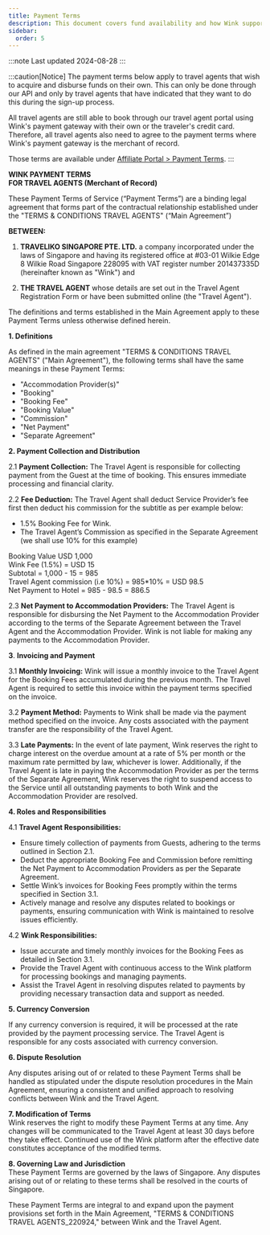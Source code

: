```yaml
---
title: Payment Terms
description: This document covers fund availability and how Wink supports the agent model for travel agents.
sidebar:
  order: 5
---
```


:::note
Last updated 2024-08-28
:::

:::caution[Notice]
The payment terms below apply to travel agents that wish to acquire and disburse funds on their own.
This can only be done through our API and only by travel agents that have indicated that they want to do this during the sign-up process.

All travel agents are still able to book through our travel agent portal using Wink's payment gateway with their own or the traveler's credit card. Therefore, all travel agents also need to agree to the payment terms where Wink's payment gateway is the merchant of record.

Those terms are available under [Affiliate Portal > Payment Terms](/studio/payment-terms).
:::

**WINK PAYMENT TERMS**   
**FOR TRAVEL AGENTS (Merchant of Record)**

These Payment Terms of Service (“Payment Terms”) are a binding legal agreement that forms part of the contractual relationship established under the "TERMS & CONDITIONS TRAVEL AGENTS" (“Main Agreement”)

**BETWEEN:**

1. **TRAVELIKO SINGAPORE PTE. LTD.** a company incorporated under the laws of Singapore and having its registered office at \#03-01 Wilkie Edge 8 Wilkie Road Singapore 228095 with VAT register number 201437335D (hereinafter known as "Wink") and  
     
2. **THE TRAVEL AGENT** whose details are set out in the Travel Agent Registration Form or have been submitted online (the "Travel Agent").

The definitions and terms established in the Main Agreement apply to these Payment Terms unless otherwise defined herein.

**1. Definitions**

As defined in the main agreement "TERMS & CONDITIONS TRAVEL AGENTS" ("Main Agreement"), the following terms shall have the same meanings in these Payment Terms:

* "Accommodation Provider(s)"  
* "Booking"  
* "Booking Fee"  
* "Booking Value"  
* "Commission"  
* "Net Payment"  
* "Separate Agreement"


**2. Payment Collection and Distribution**

2.1 **Payment Collection:** The Travel Agent is responsible for collecting payment from the Guest at the time of booking. This ensures immediate processing and financial clarity.

2.2 **Fee Deduction:** The Travel Agent shall deduct Service Provider’s fee first then deduct his commission for the subtitle as per example below:

* 1.5% Booking Fee for Wink.  
* The Travel Agent’s Commission as specified in the Separate Agreement (we shall use 10% for this example)

Booking Value USD 1,000  
Wink Fee (1.5%) \= USD 15  
Subtotal \= 1,000 \- 15 \= 985  
Travel Agent commission (i.e 10%) \= 985\*10% \= USD 98.5  
Net Payment to Hotel \= 985 \- 98.5 \= 886.5 

2.3 **Net Payment to Accommodation Providers:** The Travel Agent is responsible for disbursing the Net Payment to the Accommodation Provider according to the terms of the Separate Agreement between the Travel Agent and the Accommodation Provider. Wink is not liable for making any payments to the Accommodation Provider.

**3**. **Invoicing and Payment** 

3.1 **Monthly Invoicing:** Wink will issue a monthly invoice to the Travel Agent for the Booking Fees accumulated during the previous month. The Travel Agent is required to settle this invoice within the payment terms specified on the invoice.

3.2 **Payment Method:** Payments to Wink shall be made via the payment method specified on the invoice. Any costs associated with the payment transfer are the responsibility of the Travel Agent.

3.3 **Late Payments:** In the event of late payment, Wink reserves the right to charge interest on the overdue amount at a rate of 5% per month or the maximum rate permitted by law, whichever is lower. Additionally, if the Travel Agent is late in paying the Accommodation Provider as per the terms of the Separate Agreement, Wink reserves the right to suspend access to the Service until all outstanding payments to both Wink and the Accommodation Provider are resolved.

**4. Roles and Responsibilities**

4.1 **Travel Agent Responsibilities:**

* Ensure timely collection of payments from Guests, adhering to the terms outlined in Section 2.1.  
* Deduct the appropriate Booking Fee and Commission before remitting the Net Payment to Accommodation Providers as per the Separate Agreement.  
* Settle Wink’s invoices for Booking Fees promptly within the terms specified in Section 3.1.  
* Actively manage and resolve any disputes related to bookings or payments, ensuring communication with Wink is maintained to resolve issues efficiently.

4.2 **Wink Responsibilities:**

* Issue accurate and timely monthly invoices for the Booking Fees as detailed in Section 3.1.  
* Provide the Travel Agent with continuous  access to the Wink platform for processing bookings and managing payments.  
* Assist the Travel Agent in resolving disputes related to payments by providing necessary transaction data and support as needed.

**5. Currency Conversion**

If any currency conversion is required, it will be processed at the rate provided by the payment processing service. The Travel Agent is responsible for any costs associated with currency conversion.

**6. Dispute Resolution**

Any disputes arising out of or related to these Payment Terms shall be handled as stipulated under the dispute resolution procedures in the Main Agreement, ensuring a consistent and unified approach to resolving conflicts between Wink and the Travel Agent.

**7. Modification of Terms**  
Wink reserves the right to modify these Payment Terms at any time. Any changes will be communicated to the Travel Agent at least 30 days before they take effect. Continued use of the Wink platform after the effective date constitutes acceptance of the modified terms.

**8. Governing Law and Jurisdiction**  
These Payment Terms are governed by the laws of Singapore. Any disputes arising out of or relating to these terms shall be resolved in the courts of Singapore.

These Payment Terms are integral to and expand upon the payment provisions set forth in the Main Agreement, "TERMS & CONDITIONS TRAVEL AGENTS\_220924," between Wink and the Travel Agent.